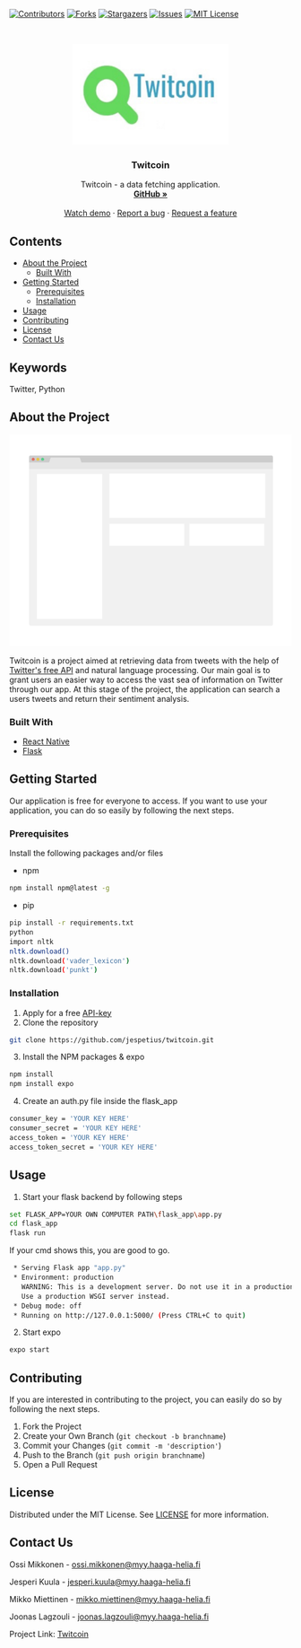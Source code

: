 [![Contributors][contributors-shield]][contributors-url]
[![Forks][forks-shield]][forks-url]
[![Stargazers][stars-shield]][stars-url]
[![Issues][issues-shield]][issues-url]
[![MIT License][license-shield]][license-url]


<br />
<p align="center">
  <a href="https://github.com/jespetius/twitcoin">
    <img src="images/logo.jpg" alt="Logo" width="280" height="180">
  </a>

  <h3 align="center">Twitcoin</h3>

  <p align="center">
    Twitcoin - a data fetching application.
    <br />
    <a href="https://github.com/jespetius/twitcoin"><strong>GitHub »</strong></a>
    <br />
    <br />
    <a href="https://github.com/jespetius/twitcoin">Watch demo</a>
    ·
    <a href="https://github.com/jespetius/twitcoin/issues/new">Report a bug</a>
    ·
    <a href="https://github.com/jespetius/twitcoin/issues/new">Request a feature</a>
  </p>
</p>


## Contents

* [About the Project](#about-the-project)
  * [Built With](#built-With)
* [Getting Started](#getting-started)
  * [Prerequisites](#prerequisites)
  * [Installation](#Installation)
* [Usage](#usage)
* [Contributing](#contributing)
* [License](#license)
* [Contact Us](#contact-us)

## Keywords

Twitter, Python


## About the Project

[![Product Name Screen Shot][product-screenshot]](https://example.com)

Twitcoin is a project aimed at retrieving data from tweets with the help of [Twitter's free API](https://developer.twitter.com/en/apply-for-access) and natural language processing. Our main goal is to grant users an easier way to access the vast sea of information on Twitter through our app. At this stage of the project, the application can search a users tweets and return their sentiment analysis.



<!-- Viitekehykset, jota olemme käyttäneet projektissamme -->
### Built With

* [React Native](https://reactnative.dev/)
* [Flask](https://flask.palletsprojects.com/en/1.1.x/)
<!-- 
* []()
* []()
-->

<!-- Aloitusprosessi, miten ohjelmaa voi itse käyttää -->
## Getting Started

Our application is free for everyone to access.
If you want to use your application, you can do so easily by following the next steps.



<!-- Mitä kaikkea ohjelman käyttäminen vaatii -->
### Prerequisites

Install the following packages and/or files
* npm
```sh
npm install npm@latest -g
```
* pip
```sh
pip install -r requirements.txt
python
import nltk
nltk.download()
nltk.download('vader_lexicon')
nltk.download('punkt')
```

<!-- Asennusohjeet -->
### Installation
 

1. Apply for a free [API-key](https://developer.twitter.com/en/apply-for-access)
2. Clone the repository
```sh
git clone https://github.com/jespetius/twitcoin.git
```
3. Install the NPM packages & expo
```sh
npm install
npm install expo
```
4. Create an auth.py file inside the flask_app
```sh
consumer_key = 'YOUR KEY HERE'
consumer_secret = 'YOUR KEY HERE' 
access_token = 'YOUR KEY HERE' 
access_token_secret = 'YOUR KEY HERE'

```
<!-- Käyttöohjeet -->
## Usage

1. Start your flask backend by following steps
```sh
set FLASK_APP=YOUR OWN COMPUTER PATH\flask_app\app.py
cd flask_app
flask run
```
If your cmd shows this, you are good to go.
```sh
 * Serving Flask app "app.py"
 * Environment: production
   WARNING: This is a development server. Do not use it in a production deployment.
   Use a production WSGI server instead.
 * Debug mode: off
 * Running on http://127.0.0.1:5000/ (Press CTRL+C to quit)
```
2. Start expo
```sh
expo start
```

## Contributing

If you are interested in contributing to the project, you can easily do so by following the next steps.

1. Fork the Project
2. Create your Own Branch (`git checkout -b branchname`)
3. Commit your Changes (`git commit -m 'description'`)
4. Push to the Branch (`git push origin branchname`)
5. Open a Pull Request


## License

Distributed under the MIT License. See [LICENSE](https://github.com/jespetius/twitcoin/blob/master/LICENSE) for more information.

## Contact Us

Ossi Mikkonen - ossi.mikkonen@myy.haaga-helia.fi

Jesperi Kuula - jesperi.kuula@myy.haaga-helia.fi

Mikko Miettinen - mikko.miettinen@myy.haaga-helia.fi

Joonas Lagzouli - joonas.lagzouli@myy.haaga-helia.fi


Project Link: [Twitcoin](https://github.com/jespetius/twitcoin)




[contributors-shield]: https://img.shields.io/github/contributors/jespetius/twitcoin.svg?style=flat-square
[contributors-url]: https://github.com/jespetius/twitcoin/graphs/contributors
[forks-shield]: https://img.shields.io/github/forks/jespetius/twitcoin.svg?style=flat-square
[forks-url]: https://github.com/jespetius/twitcoin/network/members
[stars-shield]: https://img.shields.io/github/stars/jespetius/twitcoin.svg?style=flat-square
[stars-url]: https://github.com/jespetius/twitcoin/stargazers
[issues-shield]: https://img.shields.io/github/issues/jespetius/twitcoin.svg?style=flat-square
[issues-url]: https://github.com/jespetius/twitcoin/issues
[license-shield]: https://img.shields.io/github/license/jespetius/twitcoin.svg?style=flat-square
[license-url]: https://github.com/jespetius/twitcoin/blob/master/LICENSE
[product-screenshot]: images/screenshot.png
